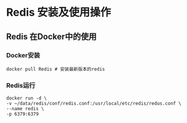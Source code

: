 # Redis 安装及使用操作


## Redis 在Docker中的使用

### Docker安装

```
docker pull Redis # 安装最新版本的redis
```

### Redis运行

```
docker run -d \
-v ~/data/redis/conf/redis.conf:/usr/local/etc/redis/redus.conf \
--name redis \
-p 6379:6379
```